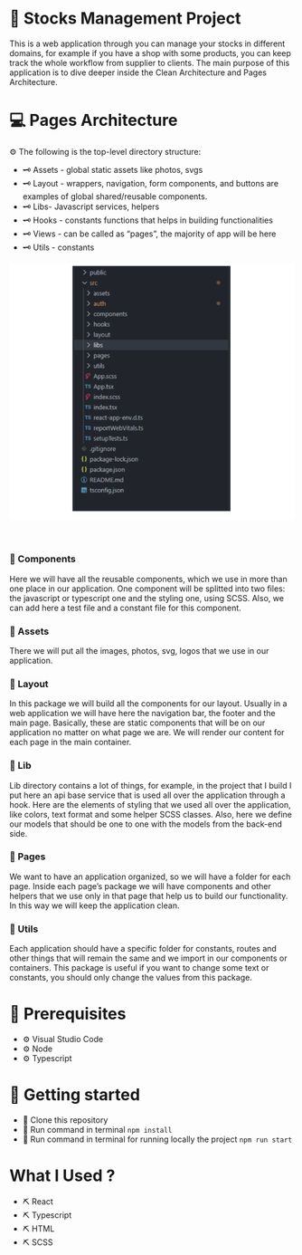 # 📀 Stocks Management Project
This is a web application through you can manage your stocks in different domains, for example if you have a shop with some products, you can keep track the whole workflow from supplier to clients.
The main purpose of this application is to dive deeper inside the Clean Architecture and Pages Architecture. 

# 💻 Pages Architecture

⚙️ The following is the top-level directory structure:
* 🗝️ Assets - global static assets like photos, svgs
* 🗝️ Layout - wrappers, navigation, form components, and buttons are examples of global shared/reusable components.
* 🗝️ Libs- Javascript services, helpers
* 🗝️ Hooks - constants functions that helps in building functionalities
* 🗝️ Views - can be called as “pages”, the majority of app will be here
* 🗝️ Utils - constants

 ![alt text](https://github.com/Piciorus-Ovidiu-Mihai/Photos/blob/master/pages-architecture.png)<br/><br/><br/>

### 📌 Components
Here we will have all the reusable components, which we use in more than one place in our application. One component will be splitted into two files: the javascript or typescript one and the styling one, using SCSS. Also, we can add here a test file and a constant file for this component. 

### 📌 Assets
There we will put all the images, photos, svg, logos that we use in our application.

### 📌 Layout
In this package we will build all the components for our layout. Usually in a web application we will have here the navigation bar, the footer and the main page. Basically, these are static components that will be on our application no matter on what page we are. We will render our content for each page in the main container.

### 📌 Lib
Lib directory contains a lot of things, for example, in the project that I build I put here an api base service that is used all over the application through a hook. Here are the elements of styling that we used all over the application, like colors, text format and some helper SCSS classes. Also, here we define our models that should be one to one with the models from the back-end side.

### 📌 Pages
We want to have an application organized, so we will have a folder for each page. Inside each page’s package we will have components  and other helpers that we use only in that page that help us to build our functionality. In this way we will keep the application clean.

### 📌 Utils
Each application should have a specific folder for constants, routes and other things that will remain the same and we import in our components or containers. This package is useful if you want to change some text or constants, you should only change the values from this package. 

# 💽 Prerequisites
* ⚙️ Visual Studio Code
* ⚙️ Node
* ⚙️ Typescript

# 🚀 Getting started
* 🏹 Clone this repository
* 🏹 Run command in terminal ``npm install ``
* 🏹 Run command in terminal for running locally the project ``npm run start ``
    
# What I Used ?
* ⛏️ React
* ⛏️ Typescript
* ⛏️ HTML
* ⛏️ SCSS


